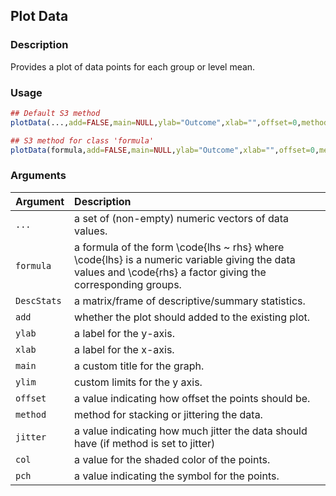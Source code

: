 ## Plot Data

### Description

Provides a plot of data points for each group or level mean.

### Usage

```r
## Default S3 method
plotData(...,add=FALSE,main=NULL,ylab="Outcome",xlab="",offset=0,method="jitter",jitter=.08,col="gray30",pch=16)

## S3 method for class 'formula'
plotData(formula,add=FALSE,main=NULL,ylab="Outcome",xlab="",offset=0,method="jitter",jitter=.08,col="gray30",pch=16)
```

### Arguments

Argument | Description
:-- | :--
```...``` | a set of (non-empty) numeric vectors of data values.
```formula``` | a formula of the form \code{lhs ~ rhs} where \code{lhs} is a numeric variable giving the data values and \code{rhs} a factor giving the corresponding groups.
```DescStats``` | a matrix/frame of descriptive/summary statistics.
```add``` | whether the plot should added to the existing plot.
```ylab``` | a label for the y-axis.
```xlab``` | a label for the x-axis.
```main``` | a custom title for the graph.
```ylim``` | custom limits for the y axis.
```offset``` | a value indicating how offset the points should be.
```method``` | method for stacking or jittering the data.
```jitter``` | a value indicating how much jitter the data should have (if method is set to jitter)
```col``` | a value for the shaded color of the points.
```pch``` | a value indicating the symbol for the points.
